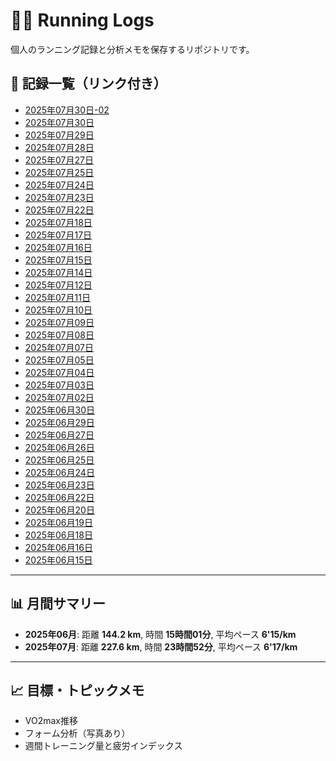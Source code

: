 # 🏃‍♂️ Running Logs

個人のランニング記録と分析メモを保存するリポジトリです。

## 📅 記録一覧（リンク付き）

<!-- RECORD_LIST_START -->
- [2025年07月30日-02](logs/2025-07-30-02.md)
- [2025年07月30日](logs/2025-07-30.md)
- [2025年07月29日](logs/2025-07-29.md)
- [2025年07月28日](logs/2025-07-28.md)
- [2025年07月27日](logs/2025-07-27.md)
- [2025年07月25日](logs/2025-07-25.md)
- [2025年07月24日](logs/2025-07-24.md)
- [2025年07月23日](logs/2025-07-23.md)
- [2025年07月22日](logs/2025-07-22.md)
- [2025年07月18日](logs/2025-07-18.md)
- [2025年07月17日](logs/2025-07-17.md)
- [2025年07月16日](logs/2025-07-16.md)
- [2025年07月15日](logs/2025-07-15.md)
- [2025年07月14日](logs/2025-07-14.md)
- [2025年07月12日](logs/2025-07-12.md)
- [2025年07月11日](logs/2025-07-11.md)
- [2025年07月10日](logs/2025-07-10.md)
- [2025年07月09日](logs/2025-07-09.md)
- [2025年07月08日](logs/2025-07-08.md)
- [2025年07月07日](logs/2025-07-07.md)
- [2025年07月05日](logs/2025-07-05.md)
- [2025年07月04日](logs/2025-07-04.md)
- [2025年07月03日](logs/2025-07-03.md)
- [2025年07月02日](logs/2025-07-02.md)
- [2025年06月30日](logs/2025-06-30.md)
- [2025年06月29日](logs/2025-06-29.md)
- [2025年06月27日](logs/2025-06-27.md)
- [2025年06月26日](logs/2025-06-26.md)
- [2025年06月25日](logs/2025-06-25.md)
- [2025年06月24日](logs/2025-06-24.md)
- [2025年06月23日](logs/2025-06-23.md)
- [2025年06月22日](logs/2025-06-22.md)
- [2025年06月20日](logs/2025-06-20.md)
- [2025年06月19日](logs/2025-06-19.md)
- [2025年06月18日](logs/2025-06-18.md)
- [2025年06月16日](logs/2025-06-16.md)
- [2025年06月15日](logs/2025-06-15.md)
<!-- RECORD_LIST_END -->

---

## 📊 月間サマリー

<!-- SUMMARY_START -->
- **2025年06月**: 距離 **144.2 km**, 時間 **15時間01分**, 平均ペース **6'15/km**
- **2025年07月**: 距離 **227.6 km**, 時間 **23時間52分**, 平均ペース **6'17/km**
<!-- SUMMARY_END -->

---

## 📈 目標・トピックメモ

- VO2max推移
- フォーム分析（写真あり）
- 週間トレーニング量と疲労インデックス